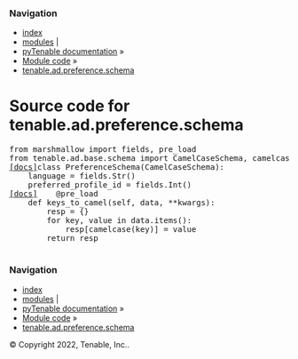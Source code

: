 <!DOCTYPE html>
<html lang="en">
  <head>
    <meta charset="utf-8" />
    <meta name="viewport" content="width=device-width, initial-scale=1.0" />
    <link rel="index" title="Index" href="../../../../genindex.md" />
  </head><body>
    <div class="related" role="navigation" aria-label="related navigation">
      <h3>Navigation</h3>
      <ul>
        <li class="right" style="margin-right: 10px">
          <a href="../../../../genindex.md" title="General Index"
             accesskey="I">index</a></li>
        <li class="right" >
          <a href="../../../../py-modindex.md" title="Python Module Index"
             >modules</a> |</li>
        <li class="nav-item nav-item-0"><a href="../../../../README.md">pyTenable  documentation</a> &#187;</li>
          <li class="nav-item nav-item-1"><a href="../../../index.md" accesskey="U">Module code</a> &#187;</li>
        <li class="nav-item nav-item-this"><a href="">tenable.ad.preference.schema</a></li> 
      </ul>
    </div>  
    <div class="document">
      <div class="documentwrapper">
          <div class="body" role="main">
  <h1>Source code for tenable.ad.preference.schema</h1><div class="highlight"><pre>
<span></span><span class="kn">from</span> <span class="nn">marshmallow</span> <span class="kn">import</span> <span class="n">fields</span><span class="p">,</span> <span class="n">pre_load</span>
<span class="kn">from</span> <span class="nn">tenable.ad.base.schema</span> <span class="kn">import</span> <span class="n">CamelCaseSchema</span><span class="p">,</span> <span class="n">camelcase</span>
<div class="viewcode-block" id="PreferenceSchema"><a class="viewcode-back" href="../../../../tenable.ad.preference.md#tenable.ad.preference.schema.PreferenceSchema">[docs]</a><span class="k">class</span> <span class="nc">PreferenceSchema</span><span class="p">(</span><span class="n">CamelCaseSchema</span><span class="p">):</span>
    <span class="n">language</span> <span class="o">=</span> <span class="n">fields</span><span class="o">.</span><span class="n">Str</span><span class="p">()</span>
    <span class="n">preferred_profile_id</span> <span class="o">=</span> <span class="n">fields</span><span class="o">.</span><span class="n">Int</span><span class="p">()</span>
<div class="viewcode-block" id="PreferenceSchema.keys_to_camel"><a class="viewcode-back" href="../../../../tenable.ad.preference.md#tenable.ad.preference.schema.PreferenceSchema.keys_to_camel">[docs]</a>    <span class="nd">@pre_load</span>
    <span class="k">def</span> <span class="nf">keys_to_camel</span><span class="p">(</span><span class="bp">self</span><span class="p">,</span> <span class="n">data</span><span class="p">,</span> <span class="o">**</span><span class="n">kwargs</span><span class="p">):</span>
        <span class="n">resp</span> <span class="o">=</span> <span class="p">{}</span>
        <span class="k">for</span> <span class="n">key</span><span class="p">,</span> <span class="n">value</span> <span class="ow">in</span> <span class="n">data</span><span class="o">.</span><span class="n">items</span><span class="p">():</span>
            <span class="n">resp</span><span class="p">[</span><span class="n">camelcase</span><span class="p">(</span><span class="n">key</span><span class="p">)]</span> <span class="o">=</span> <span class="n">value</span>
        <span class="k">return</span> <span class="n">resp</span></div></div>
</pre></div>
            <div class="clearer"></div>
          </div>
      </div>
      <div class="clearer"></div>
    </div>
    <div class="related" role="navigation" aria-label="related navigation">
      <h3>Navigation</h3>
      <ul>
        <li class="right" style="margin-right: 10px">
          <a href="../../../../genindex.md" title="General Index"
             >index</a></li>
        <li class="right" >
          <a href="../../../../py-modindex.md" title="Python Module Index"
             >modules</a> |</li>
        <li class="nav-item nav-item-0"><a href="../../../../README.md">pyTenable  documentation</a> &#187;</li>
          <li class="nav-item nav-item-1"><a href="../../../index.md" >Module code</a> &#187;</li>
        <li class="nav-item nav-item-this"><a href="">tenable.ad.preference.schema</a></li> 
      </ul>
    </div>
    <div class="footer" role="contentinfo">
        &#169; Copyright 2022, Tenable, Inc..
    </div>
  </body>
</html>